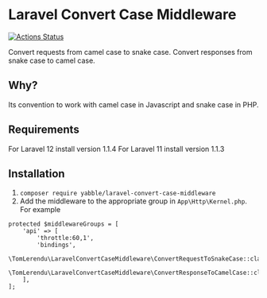 Laravel Convert Case Middleware
=

[![Actions Status](https://github.com/tomlerendu/laravel-convert-case-middleware/workflows/Tests/badge.svg)](https://github.com/tomlerendu/laravel-convert-case-middleware/actions)

Convert requests from camel case to snake case. Convert responses from snake case to camel case.

Why?
-

Its convention to work with camel case in Javascript and snake case in PHP.

Requirements
-
For Laravel 12 install version 1.1.4
For Laravel 11 install version 1.1.3

Installation
-

1. `composer require yabble/laravel-convert-case-middleware`
2. Add the middleware to the appropriate group in `App\Http\Kernel.php`. For example

```
protected $middlewareGroups = [
    'api' => [
        'throttle:60,1',
        'bindings',
        \TomLerendu\LaravelConvertCaseMiddleware\ConvertRequestToSnakeCase::class,
        \TomLerendu\LaravelConvertCaseMiddleware\ConvertResponseToCamelCase::class,
    ],
];
```
